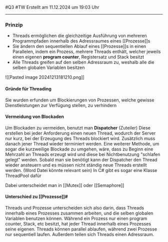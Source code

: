 #Q3 #TW Erstellt am 11.12.2024 um 19:03 Uhr

---
### Prinzip
- Threads ermöglichen die gleichzeitige Ausführung von mehreren Programmpfaden innerhalb des Adressraumes eines [[Prozesse]]s
- Sie ändern den sequentiellen Ablauf eines [[Prozesse]]s in einen Parallelen, indem ein Prozess, mehrere Threads enthält, welcher jeweils einen eigenen **program counter**, Registersatz und Stack besitzt
- Alle Threads greifen auf den selben Adressraum zu, weshalb alle die selben globalen Variablen besitzen

![[Pasted image 20241213181210.png]]

#### Gründe für Threading
Sie wurden erfunden um Blockierungen von Prozessen, welche gewisse Dienstleistungen zur Verfügung stellen, zu verhindern

#### Vermeidung von Blockaden
Um Blockaden zu vermeiden, benutzt man **Dispatcher** (Zuteiler)
Diese erstellen bei jeder Anforderung einen neuen Thread, wodurch der Server nur kurz, bei der Erzeugung des Threads blockiert wird. Zusätzlich muss danach jener Thread wieder terminiert werden.
Eine weiterer Methode, um sogar die kurzweilige Blockade zu umgehen, wäre, dass zu Beginn eine Mehrzahl an Threads erzeugt wird und diese bei Nichtbenutzung "schlafen gelegt" werden. Sobald man sie benötigt kann der Dispatcher den Thread wieder ansteuern und es müssen nicht ständig neue Threads erstellt werden. (Word Datei könnte relevant sein)
In C# gibt es sogar eine Klasse ThreadPool dafür

Dabei unterscheidet man in [[Mutex]] oder [[Semaphore]]


#### Unterschied zu [[Prozesse]]#
Threads und Prozesse unterscheiden sich also darin, dass Threads innerhalb eines Prozesses zusammen arbeiten, und die selben globalen Variablen benutzen können. Während ein Prozess nur einen program counter, Stack, etc besitzt, hat jeder Thread innerhalb eines Prozesses seine eigenen.
Threads können parallel ablaufen, während zwei Prozesse nur sequentiell laufen.  Außerdem teilen sich Threads einen Adressraum.
